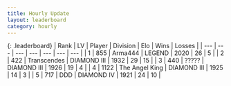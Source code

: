 ```yaml
---
title: Hourly Update
layout: leaderboard
category: hourly
---
```


{: .leaderboard}
| Rank | LV | Player | Division | Elo | Wins | Losses |
| --- | --- | --- | --- | --- | --- | --- |
| <span data-change="0">1</span> | 855 | <span title="ID: 1034">Arma444</span> | LEGEND | <span data-change="25">2020</span> | <span data-change="3">26</span> | <span data-change="0">5</span> |
| <span data-change="5">2</span> | 422 | <span title="ID: 185505">Transcendes</span> | DIAMOND III | <span data-change="26">1932</span> | <span data-change="3">29</span> | <span data-change="1">15</span> |
| <span data-change="-1">3</span> | 440 | <span title="ID: 231019">?????</span> | DIAMOND III | <span data-change="0">1926</span> | <span data-change="0">19</span> | <span data-change="0">4</span> |
| <span data-change="-1">4</span> | 1122 | <span title="ID: 547162">The Angel King</span> | DIAMOND III | <span data-change="0">1925</span> | <span data-change="0">14</span> | <span data-change="0">3</span> |
| <span data-change="-1">5</span> | 717 | <span title="ID: 477014">DDD</span> | DIAMOND IV | <span data-change="0">1921</span> | <span data-change="0">24</span> | <span data-change="0">10</span> |